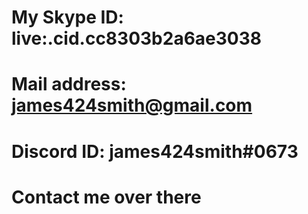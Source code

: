 # My Skype ID: live:.cid.cc8303b2a6ae3038
# Mail address: james424smith@gmail.com
# Discord ID: james424smith#0673
# Contact me over there

